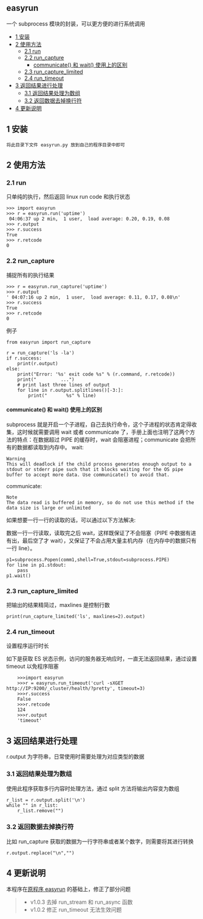 ## easyrun

一个 subprocess 模块的封装，可以更方便的进行系统调用

<!-- vim-markdown-toc GFM -->

* [1 安装](#1-安装)
* [2 使用方法](#2-使用方法)
    * [2.1 run](#21-run)
    * [2.2 run_capture](#22-run_capture)
        * [communicate() 和 wait() 使用上的区别](#communicate-和-wait-使用上的区别)
    * [2.3 run_capture_limited](#23-run_capture_limited)
    * [2.4 run_timeout](#24-run_timeout)
* [3 返回结果进行处理](#3-返回结果进行处理)
    * [3.1 返回结果处理为数组](#31-返回结果处理为数组)
    * [3.2 返回数据去掉换行符](#32-返回数据去掉换行符)
* [4 更新说明](#4-更新说明)

<!-- vim-markdown-toc -->

## 1 安装

```
将此目录下文件 easyrun.py 放到自己的程序目录中即可
```

## 2 使用方法

### 2.1 run

只单纯的执行，然后返回 linux run code 和执行状态

```
>>> import easyrun
>>> r = easyrun.run('uptime')
 04:06:37 up 2 min,  1 user,  load average: 0.20, 0.19, 0.08
>>> r.output
>>> r.success
True
>>> r.retcode
0
```
### 2.2 run_capture
捕捉所有的执行结果
```
>>> r = easyrun.run_capture('uptime')
>>> r.output
' 04:07:16 up 2 min,  1 user,  load average: 0.11, 0.17, 0.08\n'
>>> r.success
True
>>> r.retcode
0
```
例子
```
from easyrun import run_capture

r = run_capture('ls -la')
if r.success:
    print(r.output)
else:
    print("Error: '%s' exit code %s" % (r.command, r.retcode))
    print("         ...")
    # print last three lines of output
    for line in r.output.splitlines()[-3:]:
        print("       %s" % line)
```
#### communicate() 和 wait() 使用上的区别

subprocess 就是开启一个子进程，自己去执行命令，这个子进程的状态肯定得收集，这时候就需要调用 wait 或者 communicate 了，手册上面也注明了这两个方法的特点：在数据超过 PIPE 的缓存时，wait 会阻塞进程；communicate 会把所有的数据都读取到内存中。
wait:
```
Warning
This will deadlock if the child process generates enough output to a stdout or stderr pipe such that it blocks waiting for the OS pipe buffer to accept more data. Use communicate() to avoid that.
```
communicate:
```
Note
The data read is buffered in memory, so do not use this method if the data size is large or unlimited
```
如果想要一行一行的读取的话，可以通过以下方法解决:

数据一行一行读取，读取完之后 wait，这样既保证了不会阻塞（PIPE 中数据有进有出，最后空了才 wait），又保证了不会占用大量主机内存（在内存中的数据只有一行 line）。
```
p1=subprocess.Popen(comm1,shell=True,stdout=subprocess.PIPE)
for line in p1.stdout:
    pass
p1.wait()
```

### 2.3 run_capture_limited

把输出的结果精简过，maxlines 是控制行数
```
print(run_capture_limited('ls', maxlines=2).output)
```

### 2.4 run_timeout

设置程序运行时长

如下是获取 ES 状态示例，访问的服务器无响应时，一直无法返回结果，通过设置 timeout 以免程序阻塞

```
    >>>import easyrun
    >>>r = easyrun.run_timeout('curl -sXGET http://IP:9200/_cluster/health/?pretty', timeout=3)
    >>>r.success
    False
    >>>r.retcode
    124
    >>>r.output
    'timeout'
```

## 3 返回结果进行处理

r.output 为字符串，日常使用时需要处理为对应类型的数据

### 3.1 返回结果处理为数组
使用此程序获取多行内容时处理方法，通过 split 方法将输出内容变为数组

```
r_list = r.output.split('\n')
while "" in r_list:
    r_list.remove("")
```
### 3.2 返回数据去掉换行符

比如 run_capture 获取的数据为一行字符串或者某个数字，则需要将其进行转换
```
r.output.replace("\n","")
```

## 4 更新说明


本程序在[原程序 easyrun](https://github.com/rfyiamcool/easyrun) 的基础上，修正了部分问题

> * v1.0.3 去掉 run_stream 和 run_async 函数
> * v1.0.2 修正 run_timeout 无法生效问题

